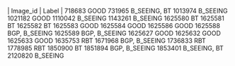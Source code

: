 | Image_id | Label |
718683  GOOD
731965  B_SEEING, BT
1013974    B_SEEING
1021182    GOOD
1110042    B_SEEING
1143261    B_SEEING
1625580    BT
1625581   BT
1625582   BT
1625583   GOOD
1625584   GOOD
1625586   GOOD
1625588   BGP, B_SEEING
1625589   BGP, B_SEEING
1625627   GOOD
1625632  GOOD
1625633  GOOD
1635753    RBT
1671968 BGP, B_SEEING
1736833   RBT
1778985   RBT
1850900     BT
1851894 BGP, B_SEEING
1853401 B_SEEING, BT
2120820    B_SEEING